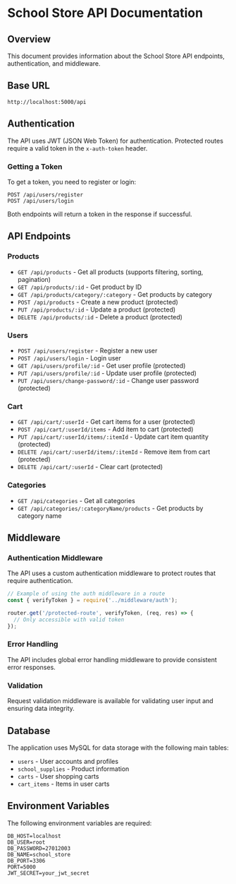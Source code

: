 # School Store API Documentation

## Overview
This document provides information about the School Store API endpoints, authentication, and middleware.

## Base URL
```
http://localhost:5000/api
```

## Authentication
The API uses JWT (JSON Web Token) for authentication. Protected routes require a valid token in the `x-auth-token` header.

### Getting a Token
To get a token, you need to register or login:

```
POST /api/users/register
POST /api/users/login
```

Both endpoints will return a token in the response if successful.

## API Endpoints

### Products

- `GET /api/products` - Get all products (supports filtering, sorting, pagination)
- `GET /api/products/:id` - Get product by ID
- `GET /api/products/category/:category` - Get products by category
- `POST /api/products` - Create a new product (protected)
- `PUT /api/products/:id` - Update a product (protected)
- `DELETE /api/products/:id` - Delete a product (protected)

### Users

- `POST /api/users/register` - Register a new user
- `POST /api/users/login` - Login user
- `GET /api/users/profile/:id` - Get user profile (protected)
- `PUT /api/users/profile/:id` - Update user profile (protected)
- `PUT /api/users/change-password/:id` - Change user password (protected)

### Cart

- `GET /api/cart/:userId` - Get cart items for a user (protected)
- `POST /api/cart/:userId/items` - Add item to cart (protected)
- `PUT /api/cart/:userId/items/:itemId` - Update cart item quantity (protected)
- `DELETE /api/cart/:userId/items/:itemId` - Remove item from cart (protected)
- `DELETE /api/cart/:userId` - Clear cart (protected)

### Categories

- `GET /api/categories` - Get all categories
- `GET /api/categories/:categoryName/products` - Get products by category name

## Middleware

### Authentication Middleware
The API uses a custom authentication middleware to protect routes that require authentication.

```javascript
// Example of using the auth middleware in a route
const { verifyToken } = require('../middleware/auth');

router.get('/protected-route', verifyToken, (req, res) => {
  // Only accessible with valid token
});
```

### Error Handling
The API includes global error handling middleware to provide consistent error responses.

### Validation
Request validation middleware is available for validating user input and ensuring data integrity.

## Database
The application uses MySQL for data storage with the following main tables:

- `users` - User accounts and profiles
- `school_supplies` - Product information
- `carts` - User shopping carts
- `cart_items` - Items in user carts

## Environment Variables
The following environment variables are required:

```
DB_HOST=localhost
DB_USER=root
DB_PASSWORD=27012003
DB_NAME=school_store
DB_PORT=3306
PORT=5000
JWT_SECRET=your_jwt_secret
```
